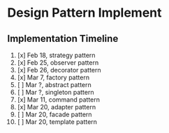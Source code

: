 # Design Pattern Implement

## Implementation Timeline
1. [x] Feb 18, strategy pattern
2. [x] Feb 25, observer pattern
3. [x] Feb 26, decorator pattern
4. [x] Mar 7,  factory pattern
5. [ ] Mar ?,  abstract pattern
6. [ ] Mar ?,  singleton pattern
7. [x] Mar 11, command pattern
8. [x] Mar 20,  adapter pattern
9. [ ] Mar 20,  facade pattern
10. [ ] Mar 20, template pattern
  


